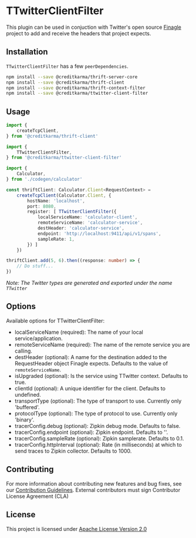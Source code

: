 # TTwitterClientFilter

This plugin can be used in conjuction with Twitter's open source [Finagle](https://github.com/twitter/finagle) project to add and receive the headers that project expects.

## Installation

`TTwitterClientFilter` has a few `peerDependencies`.

```sh
npm install --save @creditkarma/thrift-server-core
npm install --save @creditkarma/thrift-client
npm install --save @creditkarma/thrift-context-filter
npm install --save @creditkarma/ttwitter-client-filter
```

## Usage

```typescript
import {
    createTcpClient,
} from '@creditkarma/thrift-client'

import {
    TTwitterClientFilter,
} from '@creditkarma/ttwitter-client-filter'

import {
    Calculator,
} from './codegen/calculator'

const thriftClient: Calculator.Client<RequestContext> =
    createTcpClient(Calculator.Client, {
        hostName: 'localhost',
        port: 8080,
        register: [ TTwitterClientFilter({
            localServiceName: 'calculator-client',
            remoteServiceName: 'calculator-service',
            destHeader: 'calculator-service',
            endpoint: 'http://localhost:9411/api/v1/spans',
            sampleRate: 1,
        }) ]
    })

thriftClient.add(5, 6).then((response: number) => {
    // Do stuff...
})
```

*Note: The Twitter types are generated and exported under the name `TTwitter`*

## Options

Available options for TTwitterClientFilter:

* localServiceName (required): The name of your local service/application.
* remoteServiceName (required): The name of the remote service you are calling.
* destHeader (optional): A name for the destination added to the RequestHeader object Finagle expects. Defaults to the value of `remoteServiceName`.
* isUpgraded (optional): Is the service using TTwitter context. Defaults to true.
* clientId (optional): A unique identifier for the client. Defaults to undefined.
* transportType (optional): The type of transport to use. Currently only 'buffered'.
* protocolType (optional): The type of protocol to use. Currently only 'binary'.
* tracerConfig.debug (optional): Zipkin debug mode. Defaults to false.
* tracerConfig.endpoint (optional): Zipkin endpoint. Defaults to ''.
* tracerConfig.sampleRate (optional): Zipkin samplerate. Defaults to 0.1.
* tracerConfig.httpInterval (optional): Rate (in milliseconds) at which to send traces to Zipkin collector. Defaults to 1000.

## Contributing

For more information about contributing new features and bug fixes, see our [Contribution Guidelines](../../CONTRIBUTING.md).
External contributors must sign Contributor License Agreement (CLA)

## License

This project is licensed under [Apache License Version 2.0](./LICENSE)
